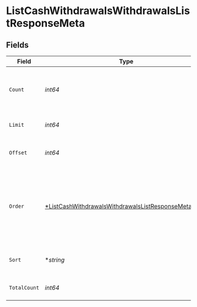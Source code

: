 # ListCashWithdrawalsWithdrawalsListResponseMeta


## Fields

| Field                                                                                                                                  | Type                                                                                                                                   | Required                                                                                                                               | Description                                                                                                                            |
| -------------------------------------------------------------------------------------------------------------------------------------- | -------------------------------------------------------------------------------------------------------------------------------------- | -------------------------------------------------------------------------------------------------------------------------------------- | -------------------------------------------------------------------------------------------------------------------------------------- |
| `Count`                                                                                                                                | *int64*                                                                                                                                | :heavy_check_mark:                                                                                                                     | Count of the resources returned in the response.                                                                                       |
| `Limit`                                                                                                                                | *int64*                                                                                                                                | :heavy_check_mark:                                                                                                                     | Total limit of the response.                                                                                                           |
| `Offset`                                                                                                                               | *int64*                                                                                                                                | :heavy_check_mark:                                                                                                                     | Amount of resource to offset in the response.                                                                                          |
| `Order`                                                                                                                                | [*ListCashWithdrawalsWithdrawalsListResponseMetaOrder](../../models/operations/listcashwithdrawalswithdrawalslistresponsemetaorder.md) | :heavy_minus_sign:                                                                                                                     | The ordering of the response.<br/>* ASC - Ascending order<br/>* DESC - Descending order                                                |
| `Sort`                                                                                                                                 | **string*                                                                                                                              | :heavy_minus_sign:                                                                                                                     | The field that the list is sorted by.                                                                                                  |
| `TotalCount`                                                                                                                           | *int64*                                                                                                                                | :heavy_check_mark:                                                                                                                     | Total count of all the resources.                                                                                                      |